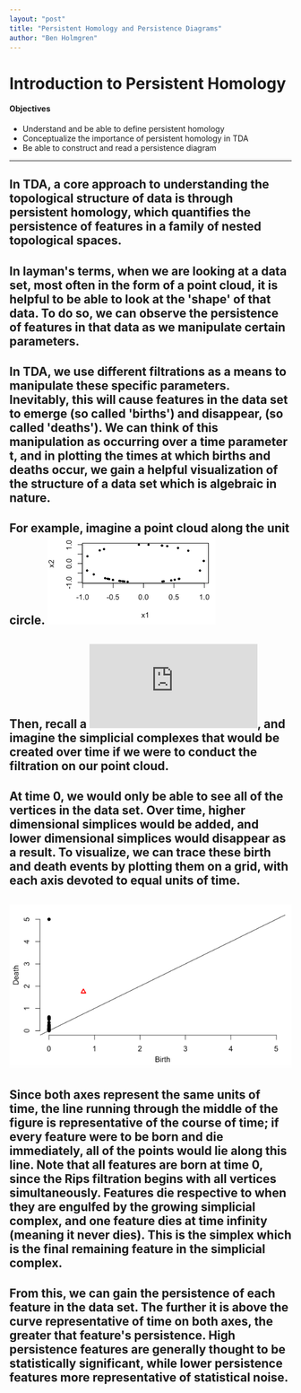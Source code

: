 ```yaml
---
layout: "post"
title: "Persistent Homology and Persistence Diagrams"
author: "Ben Holmgren"
---
```


# Introduction to Persistent Homology


#### Objectives
* Understand and be able to define persistent homology
* Conceptualize the importance of persistent homology in TDA
* Be able to construct and read a persistence diagram

---
In TDA, a core approach to understanding the topological structure of data is through persistent homology, which quantifies the persistence of features in a family of nested topological spaces.
---

In layman's terms, when we are looking at a data set, most often in the form of a point cloud, it is helpful to be able to look at the 'shape' of that data. To do so, we can observe the persistence of features in that data as we manipulate certain parameters.
---



In TDA, we use different filtrations as a means to manipulate these specific parameters. Inevitably, this will cause features in the data set to emerge (so called 'births') and disappear, (so called 'deaths'). We can think of this manipulation as occurring over a time parameter t, and in plotting the times at which births and deaths occur, we gain a helpful visualization of the structure of a data set which is algebraic in nature.
---



For example, imagine a point cloud along the unit circle.
![circular point cloud](/assets/ph&pd-images/unit_circle_pt_cloud.png)
---



Then, recall a ![Rips Filtration](https://comptag.github.io/rpackage_tutorials/2019/04/15/rips.html), and imagine the simplicial complexes that would be created over time if we were to conduct the filtration on our point cloud.
---



At time 0, we would only be able to see all of the vertices in the data set. Over time, higher dimensional simplices would be added, and lower dimensional simplices would disappear as a result. To visualize, we can trace these birth and death events by plotting them on a grid, with each axis devoted to equal units of time.
---



![unit circle rips pd](/assets/ph&pd-images/unit_circle_rips_pd.png)
---



Since both axes represent the same units of time, the line running through the middle of the figure is representative of the course of time; if every feature were to be born and die immediately, all of the points would lie along this line. Note that all features are born at time 0, since the Rips filtration begins with all vertices simultaneously. Features die respective to when they are engulfed by the growing simplicial complex, and one feature dies at time infinity (meaning it never dies). This is the simplex which is the final remaining feature in the simplicial complex.
---



From this, we can gain the persistence of each feature in the data set. The further it is above the curve representative of time on both axes, the greater that feature's persistence. High persistence features are generally thought to be statistically significant, while lower persistence features more representative of statistical noise.
---
